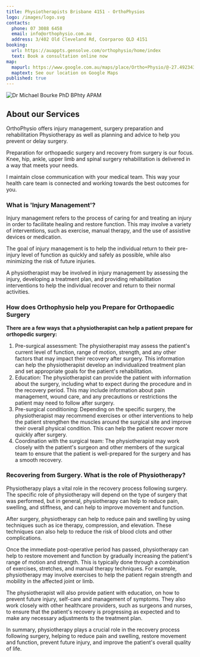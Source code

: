 ```yaml
---
title: Physiotherapists Brisbane 4151 - OrthoPhysios
logo: /images/logo.svg
contacts:
  phone: 07 3088 6458
  email: info@orthophysio.com.au
  address: 3/402 Old Cleveland Rd, Coorparoo QLD 4151
booking:
  url: https://auappts.gensolve.com/orthophysio/home/index
  text: Book a consultation online now
map:
  mapurl: https://www.google.com.au/maps/place/Ortho+Physio/@-27.4923438,153.0633322,17z/data=!4m5!3m4!1s0x6b915bb5a34b94f3:0xa1c099e0faef886b!8m2!3d-27.4921476!4d153.0630597
  maptext: See our location on Google Maps
published: true
---
```

![Dr Michael Bourke PhD BPhty APAM](/images/drmikebourke.jpg "Dr Michael Bourke PhD BPhty APAM")

## About our Services

OrthoPhysio offers injury management, surgery preparation and rehabilitation Physiotherapy as well as planning and advice to help you prevent or delay surgery.

Preparation for orthopaedic surgery and recovery from surgery is our focus. Knee, hip, ankle, upper limb and spinal surgery rehabilitation is delivered in a way that meets your needs.

I maintain close communication with your medical team. This way your health care team is connected and working towards the best outcomes for you.

### What is 'Injury Management'?

Injury management refers to the process of caring for and treating an injury in order to facilitate healing and restore function. This may involve a variety of interventions, such as exercise, manual therapy, and the use of assistive devices or medication. 

The goal of injury management is to help the individual return to their pre-injury level of function as quickly and safely as possible, while also minimizing the risk of future injuries. 

A physiotherapist may be involved in injury management by assessing the injury, developing a treatment plan, and providing rehabilitation interventions to help the individual recover and return to their normal activities.

### How does Orthophysio help you Prepare for Orthopaedic Surgery

**There are a few ways that a physiotherapist can help a patient prepare for orthopedic surgery:**

1. Pre-surgical assessment: The physiotherapist may assess the patient's current level of function, range of motion, strength, and any other factors that may impact their recovery after surgery. This information can help the physiotherapist develop an individualized treatment plan and set appropriate goals for the patient's rehabilitation.
2. Education: The physiotherapist can provide the patient with information about the surgery, including what to expect during the procedure and in the recovery period. This may include information about pain management, wound care, and any precautions or restrictions the patient may need to follow after surgery.
3. Pre-surgical conditioning: Depending on the specific surgery, the physiotherapist may recommend exercises or other interventions to help the patient strengthen the muscles around the surgical site and improve their overall physical condition. This can help the patient recover more quickly after surgery.
4. Coordination with the surgical team: The physiotherapist may work closely with the patient's surgeon and other members of the surgical team to ensure that the patient is well-prepared for the surgery and has a smooth recovery.



### Recovering from Surgery. W﻿hat is the role of Physiotherapy?

Physiotherapy plays a vital role in the recovery process following surgery. The specific role of physiotherapy will depend on the type of surgery that was performed, but in general, physiotherapy can help to reduce pain, swelling, and stiffness, and can help to improve movement and function.

After surgery, physiotherapy can help to reduce pain and swelling by using techniques such as ice therapy, compression, and elevation. These techniques can also help to reduce the risk of blood clots and other complications.

Once the immediate post-operative period has passed, physiotherapy can help to restore movement and function by gradually increasing the patient's range of motion and strength. This is typically done through a combination of exercises, stretches, and manual therapy techniques. For example, physiotherapy may involve exercises to help the patient regain strength and mobility in the affected joint or limb.

The physiotherapist will also provide patient with education, on how to prevent future injury, self-care and management of symptoms. They also work closely with other healthcare providers, such as surgeons and nurses, to ensure that the patient's recovery is progressing as expected and to make any necessary adjustments to the treatment plan.

In summary, physiotherapy plays a crucial role in the recovery process following surgery, helping to reduce pain and swelling, restore movement and function, prevent future injury, and improve the patient's overall quality of life.